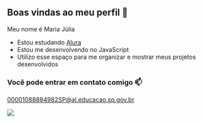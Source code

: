## Boas vindas ao meu perfil 🌸

Meu nome é Maria Júlia 

- Estou estudando [Alura](https://www.alura.com.br)
- Estou me desenvolvendo no JavaScript
- Utilizo esse espaço para me organizar e mostrar meus projetos desenvolvidos

### Você pode entrar em contato comigo 📫

00001088884982SP@al.educacao.sp.gov.br


![](https://media1.tenor.com/m/1WSe1LxEpJ4AAAAd/mikasa-birtday.gif)
